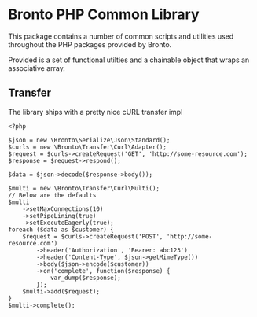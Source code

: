 # Bronto PHP Common Library

This package contains a number of common scripts and utilities used
throughout the PHP packages provided by Bronto.

Provided is a set of functional utilties and a chainable object that
wraps an associative array.

## Transfer

The library ships with a pretty nice cURL transfer impl

```
<?php

$json = new \Bronto\Serialize\Json\Standard();
$curls = new \Bronto\Transfer\Curl\Adapter();
$request = $curls->createRequest('GET', 'http://some-resource.com');
$response = $request->respond();

$data = $json->decode($response->body());

$multi = new \Bronto\Transfer\Curl\Multi();
// Below are the defaults
$multi
    ->setMaxConnections(10)
    ->setPipeLining(true)
    ->setExecuteEagerly(true);
foreach ($data as $customer) {
    $request = $curls->createRequest('POST', 'http://some-resource.com')
        ->header('Authorization', 'Bearer: abc123')
        ->header('Content-Type', $json->getMimeType())
        ->body($json->encode($customer))
        ->on('complete', function($response) {
            var_dump($response);
        });
    $multi->add($request);
}
$multi->complete();
```
